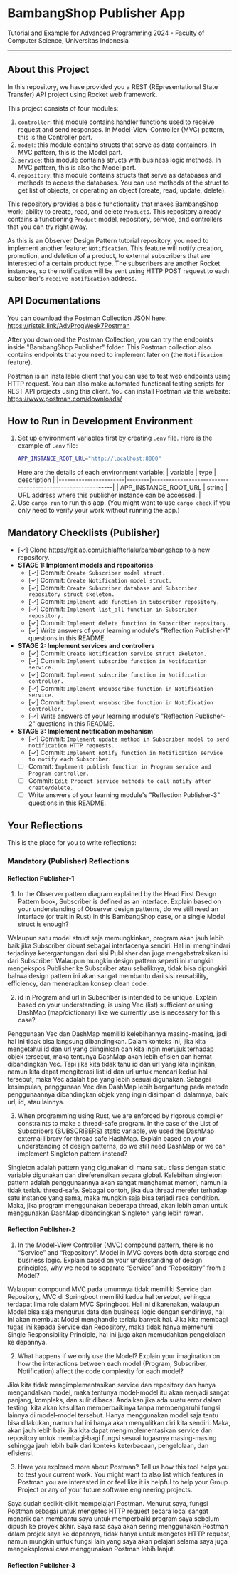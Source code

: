# BambangShop Publisher App
Tutorial and Example for Advanced Programming 2024 - Faculty of Computer Science, Universitas Indonesia

---

## About this Project
In this repository, we have provided you a REST (REpresentational State Transfer) API project using Rocket web framework.

This project consists of four modules:
1.  `controller`: this module contains handler functions used to receive request and send responses.
    In Model-View-Controller (MVC) pattern, this is the Controller part.
2.  `model`: this module contains structs that serve as data containers.
    In MVC pattern, this is the Model part.
3.  `service`: this module contains structs with business logic methods.
    In MVC pattern, this is also the Model part.
4.  `repository`: this module contains structs that serve as databases and methods to access the databases.
    You can use methods of the struct to get list of objects, or operating an object (create, read, update, delete).

This repository provides a basic functionality that makes BambangShop work: ability to create, read, and delete `Product`s.
This repository already contains a functioning `Product` model, repository, service, and controllers that you can try right away.

As this is an Observer Design Pattern tutorial repository, you need to implement another feature: `Notification`.
This feature will notify creation, promotion, and deletion of a product, to external subscribers that are interested of a certain product type.
The subscribers are another Rocket instances, so the notification will be sent using HTTP POST request to each subscriber's `receive notification` address.

## API Documentations

You can download the Postman Collection JSON here: https://ristek.link/AdvProgWeek7Postman

After you download the Postman Collection, you can try the endpoints inside "BambangShop Publisher" folder.
This Postman collection also contains endpoints that you need to implement later on (the `Notification` feature).

Postman is an installable client that you can use to test web endpoints using HTTP request.
You can also make automated functional testing scripts for REST API projects using this client.
You can install Postman via this website: https://www.postman.com/downloads/

## How to Run in Development Environment
1.  Set up environment variables first by creating `.env` file.
    Here is the example of `.env` file:
    ```bash
    APP_INSTANCE_ROOT_URL="http://localhost:8000"
    ```
    Here are the details of each environment variable:
    | variable              | type   | description                                                |
    |-----------------------|--------|------------------------------------------------------------|
    | APP_INSTANCE_ROOT_URL | string | URL address where this publisher instance can be accessed. |
2.  Use `cargo run` to run this app.
    (You might want to use `cargo check` if you only need to verify your work without running the app.)

## Mandatory Checklists (Publisher)
-   [✓] Clone https://gitlab.com/ichlaffterlalu/bambangshop to a new repository.
-   **STAGE 1: Implement models and repositories**
    -   [✓] Commit: `Create Subscriber model struct.`
    -   [✓] Commit: `Create Notification model struct.`
    -   [✓] Commit: `Create Subscriber database and Subscriber repository struct skeleton.`
    -   [✓] Commit: `Implement add function in Subscriber repository.`
    -   [✓] Commit: `Implement list_all function in Subscriber repository.`
    -   [✓] Commit: `Implement delete function in Subscriber repository.`
    -   [✓] Write answers of your learning module's "Reflection Publisher-1" questions in this README.
-   **STAGE 2: Implement services and controllers**
    -   [✓] Commit: `Create Notification service struct skeleton.`
    -   [✓] Commit: `Implement subscribe function in Notification service.`
    -   [✓] Commit: `Implement subscribe function in Notification controller.`
    -   [✓] Commit: `Implement unsubscribe function in Notification service.`
    -   [✓] Commit: `Implement unsubscribe function in Notification controller.`
    -   [✓] Write answers of your learning module's "Reflection Publisher-2" questions in this README.
-   **STAGE 3: Implement notification mechanism**
    -   [✓] Commit: `Implement update method in Subscriber model to send notification HTTP requests.`
    -   [✓] Commit: `Implement notify function in Notification service to notify each Subscriber.`
    -   [ ] Commit: `Implement publish function in Program service and Program controller.`
    -   [ ] Commit: `Edit Product service methods to call notify after create/delete.`
    -   [ ] Write answers of your learning module's "Reflection Publisher-3" questions in this README.

## Your Reflections
This is the place for you to write reflections:

### Mandatory (Publisher) Reflections

#### Reflection Publisher-1
1. In the Observer pattern diagram explained by the Head First Design Pattern book, Subscriber
   is defined as an interface. Explain based on your understanding of Observer design patterns,
   do we still need an interface (or trait in Rust) in this BambangShop case, or a single Model
   struct is enough?

Walaupun satu model struct saja memungkinkan, program akan jauh lebih baik jika Subscriber 
dibuat sebagai interfacenya sendiri. Hal ini menghindari terjadinya ketergantungan dari sisi 
Publisher dan juga mengabstraksikan isi dari Subscriber. Walaupun mungkin design pattern seperti ini
mungkin mengekspos Publisher ke Subscriber atau sebaliknya, tidak bisa dipungkiri bahwa design pattern
ini akan sangat membantu dari sisi reusability, efficiency, dan menerapkan konsep clean code.

2. id in Program and url in Subscriber is intended to be unique. Explain based on your
   understanding, is using Vec (list) sufficient or using DashMap (map/dictionary) like we currently
   use is necessary for this case?

Penggunaan Vec dan DashMap memiliki kelebihannya masing-masing, jadi hal ini tidak bisa langsung dibandingkan.
Dalam konteks ini, jika kita mengetahui id dan url yang diinginkan dan kita ingin merujuk terhadap
objek tersebut, maka tentunya DashMap akan lebih efisien dan hemat dibandingkan Vec. Tapi jika kita tidak tahu 
id dan url yang kita inginkan, namun kita dapat mengiterasi list id dan url untuk mencari kedua hal tersebut, 
maka Vec adalah tipe yang lebih sesuai digunakan. Sebagai kesimpulan, penggunaan Vec dan DashMap lebih bergantung
pada metode penggunaannya dibandingkan objek yang ingin disimpan di dalamnya, baik url, id, atau lainnya.

3. When programming using Rust, we are enforced by rigorous compiler constraints to make a
   thread-safe program. In the case of the List of Subscribers (SUBSCRIBERS) static variable, we
   used the DashMap external library for thread safe HashMap. Explain based on your
   understanding of design patterns, do we still need DashMap or we can implement Singleton
   pattern instead?

Singleton adalah pattern yang digunakan di mana satu class dengan static variable digunakan dan direferensikan
secara global. Kelebihan singleton pattern adalah penggunaannya akan sangat menghemat memori, namun ia tidak terlalu
thread-safe. Sebagai contoh, jika dua thread merefer terhadap satu instance yang sama, maka mungkin saja bisa terjadi
race condition. Maka, jika program menggunakan beberapa thread, akan lebih aman untuk menggunakan DashMap dibandingkan
Singleton yang lebih rawan.

#### Reflection Publisher-2
1. In the Model-View Controller (MVC) compound pattern, there is no “Service” and “Repository”.
   Model in MVC covers both data storage and business logic. Explain based on your
   understanding of design principles, why we need to separate “Service” and “Repository” from
   a Model?

Walaupun compound MVC pada umumnya tidak memiliki Service dan Repository, MVC di Springboot memiliki
kedua hal tersebut, sehingga terdapat lima role dalam MVC Springboot. Hal ini dikarenakan, walaupun Model
bisa saja mengurus data dan business logic dengan sendirinya, hal ini akan membuat Model menghandle terlalu banyak hal.
Jika kita membagi tugas ini kepada Service dan Repository, maka tidak hanya memenuhi Single Responsibility Principle,
hal ini juga akan memudahkan pengelolaan ke depannya.

2. What happens if we only use the Model? Explain your imagination on how the interactions
   between each model (Program, Subscriber, Notification) affect the code complexity for
   each model?

Jika kita tidak mengimplementasikan service dan repository dan hanya mengandalkan model, maka tentunya model-model itu
akan menjadi sangat panjang, kompleks, dan sulit dibaca. Andaikan jika ada suatu error dalam testing, kita akan kesulitan
memperbaikinya tanpa mempengaruhi fungsi lainnya di model-model tersebut. Hanya menggunakan model saja tentu bisa dilakukan,
namun hal ini hanya akan menyulitkan diri kita sendiri. Maka, akan jauh lebih baik jika kita dapat mengimplementasikan service
dan repository untuk membagi-bagi fungsi sesuai tugasnya masing-masing sehingga jauh lebih baik dari konteks keterbacaan, 
pengelolaan, dan efisiensi.

3. Have you explored more about Postman? Tell us how this tool helps you to test your current
   work. You might want to also list which features in Postman you are interested in or feel like it
   is helpful to help your Group Project or any of your future software engineering projects.

Saya sudah sedikit-dikit mempelajari Postman. Menurut saya, fungsi Postman sebagai untuk mengetes HTTP
request secara local sangat menarik dan membantu saya untuk memperbaiki program saya sebelum dipush ke proyek akhir.
Saya rasa saya akan sering menggunakan Postman dalam projek saya ke depannya, tidak hanya untuk mengetes HTTP request,
namun mungkin untuk fungsi lain yang saya akan pelajari selama saya juga mengeksplorasi cara menggunakan Postman lebih lanjut.

#### Reflection Publisher-3
